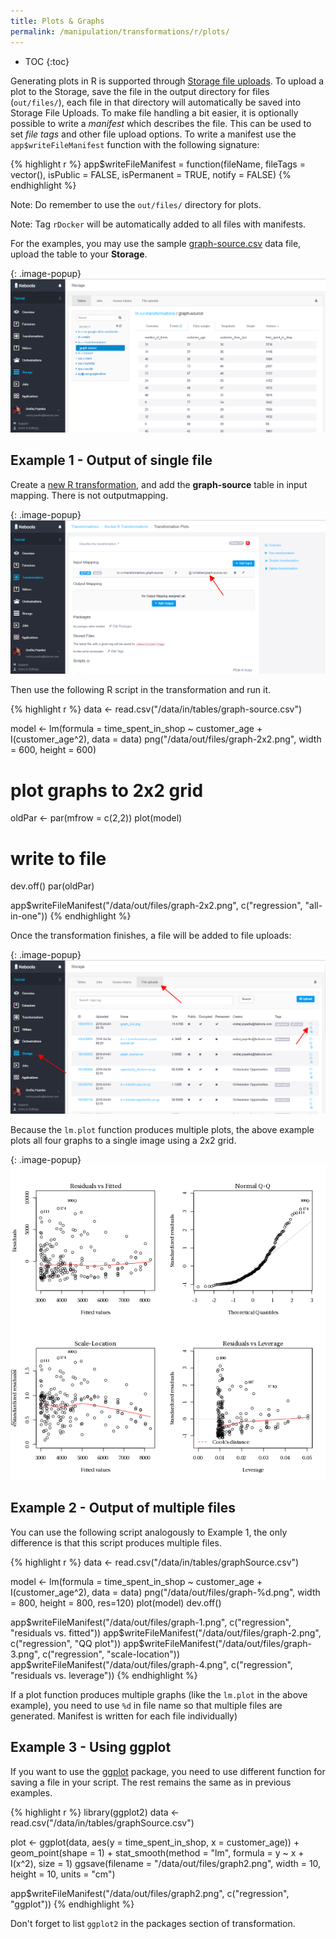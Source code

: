 ```yaml
---
title: Plots & Graphs
permalink: /manipulation/transformations/r/plots/
---
```


* TOC
{:toc}


Generating plots in R is supported through [Storage file uploads](/storage/file-uploads/). To upload a plot to 
the Storage, save the file in the output directory for files (`out/files/`), each file in that directory will 
automatically be saved into Storage File Uploads. To make file handling a bit easier, it is optionally possible 
to write a *manifest* which describes the file. This can be used to set *file tags* and other 
file upload options. To write a manifest use the `app$writeFileManifest` function with the following signature:

{% highlight r %}
app$writeFileManifest = function(fileName, fileTags = vector(), isPublic = FALSE, isPermanent = TRUE, notify = FALSE)
{% endhighlight %}

Note: Do remember to use the `out/files/` directory for plots.

Note: Tag `rDocker` will be automatically added to all files with manifests.

For the examples, you may use the sample [graph-source.csv](/manipulation/transformations/r/graph-source.csv) data file,
upload the table to your **Storage**.

{: .image-popup}
![Screenshot - Upload table](/manipulation/transformations/r/graph-source.png)

## Example 1 - Output of single file

Create a [new R transformation](/overview/tutorial/manipulate/), and add the **graph-source** table 
in input mapping. There is not outputmapping.

{: .image-popup}
![Screenshot - Configure transformations](/manipulation/transformations/r/graph-source-2.png)

Then use the following R script in the transformation and run it.

{% highlight r %}
data <- read.csv("/data/in/tables/graph-source.csv")

model <- lm(formula = time_spent_in_shop ~ customer_age + I(customer_age^2), data = data)
png("/data/out/files/graph-2x2.png", width = 600, height = 600)
# plot graphs to 2x2 grid
oldPar <- par(mfrow = c(2,2))
plot(model)
# write to file
dev.off()
par(oldPar)

app$writeFileManifest("/data/out/files/graph-2x2.png", c("regression", "all-in-one"))
{% endhighlight %}

Once the transformation finishes, a file will be added to file uploads:

{: .image-popup}
![Screenshot - File Uploads](/manipulation/transformations/r/plot-file-uploads.png)

Because the `lm.plot` function produces multiple plots, the above example plots all four graphs to a
single image using a 2x2 grid.

{: .image-popup}
![Result linear model plots](/manipulation/transformations/r/graph_2x2.png) 

## Example 2 - Output of multiple files
You can use the following script analogously to Example 1, the only difference is that this script
produces multiple files. 

{% highlight r %}
data <- read.csv("/data/in/tables/graphSource.csv")

model <- lm(formula = time_spent_in_shop ~ customer_age + I(customer_age^2), data = data)
png("/data/out/files/graph-%d.png", width = 800, height = 800, res=120)
plot(model)
dev.off()

app$writeFileManifest("/data/out/files/graph-1.png", c("regression", "residuals vs. fitted"))
app$writeFileManifest("/data/out/files/graph-2.png", c("regression", "QQ plot"))
app$writeFileManifest("/data/out/files/graph-3.png", c("regression", "scale-location"))
app$writeFileManifest("/data/out/files/graph-4.png", c("regression", "residuals vs. leverage"))
{% endhighlight %}

If a plot function produces multiple graphs (like the `lm.plot` in the above example), you need to 
use `%d` in file name so that multiple files are generated. Manifest is written for each file individually)

## Example 3 - Using ggplot

If you want to use the [ggplot](http://docs.ggplot2.org/current/) package, you need to use 
different function for saving a file in your script. The rest remains the same as in previous examples.

{% highlight r %}
library(ggplot2)
data <- read.csv("/data/in/tables/graphSource.csv")

plot <- ggplot(data, aes(y = time_spent_in_shop, x = customer_age)) + 
    geom_point(shape = 1) + 
    stat_smooth(method = "lm", formula = y ~ x + I(x^2), size = 1)
ggsave(filename = "/data/out/files/graph2.png", width = 10, height = 10, units = "cm")

app$writeFileManifest("/data/out/files/graph2.png", c("regression", "ggplot"))
{% endhighlight %}

Don't forget to list `ggplot2` in the packages section of transformation.